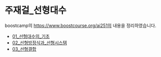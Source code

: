 # 주재걸\_선형대수

boostcamp의 https://www.boostcourse.org/ai251의 내용을 정리하였습니다.

-   [01\_선형대수의\_기초](./01%EC%84%A0%ED%98%95%EB%8C%80%EC%88%98%EC%9D%98%20%EA%B8%B0%EC%B4%88.pdf)
-   [02\_선형방정식과\_선형시스템](./02%EC%84%A0%ED%98%95%EB%B0%A9%EC%A0%95%EC%8B%9D%EA%B3%BC%20%EC%84%A0%ED%98%95%EC%8B%9C%EC%8A%A4%ED%85%9C.pdf)
-   [03\_선형결합](./03%EC%84%A0%ED%98%95%20%EA%B2%B0%ED%95%A9.pdf)
